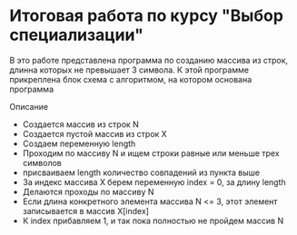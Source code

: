 # Итоговая работа по курсу "Выбор специализации"
В это работе представлена программа по созданию массива из строк, длинна которых не превышает 3 символа.
К этой программе прикреплена блок схема с алгоритмом, на котором основана программа

Описание
- Создается массив из строк N
- Создается пустой массив из строк X
- Создаем переменную length
- Проходим по массиву N и ищем строки равные или меньше трех символов
- присваиваем length количество совпадений из пункта выше
- За индекс массива X берем переменную index = 0, за длину length
- Делаются проходы по массиву N
- Если длина конкретного элемента массива N <= 3, этот элемент записывается в массив X[index]
- К index прибавляем 1, и так пока полностью не пройдем массив N
